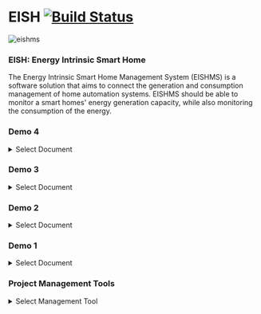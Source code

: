 # EISH [![Build Status](https://travis-ci.org/cos301-2019-se/EISH.svg?branch=master)](https://travis-ci.org/cos301-2019-se/EISH)

![eishms](https://drive.google.com/open?id=1Szybwyx4Sl2-s_FcU5jH1I7ESqzzp4z8)




### EISH: Energy Intrinsic Smart Home
The Energy Intrinsic Smart Home Management System (EISHMS) is a software solution
that aims to connect the generation and consumption management of home automation systems. EISHMS should be able to monitor a smart homes' energy generation capacity, while also
monitoring the consumption of the energy.

### Demo 4
<details><summary> Select Document</summary><br>
 <a href="https://github.com/cos301-2019-se/EISH/blob/master/Documentation/SRS_EISHv2Demo4.pdf" target="_blank">Software Requirement Specification AND Architectural Design</a>
<br>
 <a href="https://github.com/cos301-2019-se/EISH/blob/master/Documentation/usermanual v2.pdf" target="_blank">User Manual</a>
<br>
 <a href="https://github.com/cos301-2019-se/EISH/blob/master/Documentation/CodingStandarddemo4.pdf" target="_blank">Coding Standards </a>
<br>
 <a href="https://github.com/cos301-2019-se/EISH/blob/master/Documentation/testingPolicyVersion2demo4.pdf" target="_blank">Testing Policy</a>
</details>

### Demo 3

<details><summary> Select Document</summary><br>
 <a href="https://github.com/cos301-2019-se/EISH/blob/master/Documentation/SRS_EISHDemo3.pdf" target="_blank">Software Requirement Specification AND Architectural Design</a>
<br>
 <a href="https://github.com/cos301-2019-se/EISH/blob/master/Documentation/usermanual.pdf" target="_blank">User Manual</a>
<br>
 <a href="https://github.com/cos301-2019-se/EISH/blob/master/Documentation/CodingStandard.pdf" target="_blank">Coding Standards</a>
<br>
 <a href="https://github.com/cos301-2019-se/EISH/blob/master/Documentation/testingPolicyVersion2.pdf" target="_blank">Testing Policy</a>
</details>

### Demo 2

<details><summary>Select Document</summary><br>
<a href="https://github.com/cos301-2019-se/EISH/blob/master/Documentation/SRS_EISH_Demo2.pdf" target="_blank">Software Requirement Specification AND Architectural Design</a>
</details>

### Demo 1

<details><summary> Select Document</summary><br>
<a href="https://github.com/cos301-2019-se/EISH/blob/master/Documentation/SRS_EISH.pdf" target="_blank">Software Requirement Specification</a>
</details>

### Project Management Tools

<details><summary> Select Management Tool</summary><br>
<a href="https://trello.com/b/HwwqggZa/monotoneid" target="_blank">Administration Management Board</a> <br>
<a href="https://trello.com/b/zj2DTdGW/project-development" target="_blank">Project Management Board</a>
</details>







